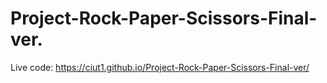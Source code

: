 # Project-Rock-Paper-Scissors-Final-ver.

Live code:
https://ciut1.github.io/Project-Rock-Paper-Scissors-Final-ver/

